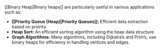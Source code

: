 [[Binary Heap|Binary heaps]] are particularly useful in various applications such as:

- **[[Priority Queue (Heap)|Priority Queues]]:** Efficient data extraction based on priority.
- **Heap Sort:** An efficient sorting algorithm using the heap data structure.
- **Graph Algorithms:** Many algorithms, including Dijkstra’s and Prim’s, use binary heaps for efficiency in handling vertices and edges.
